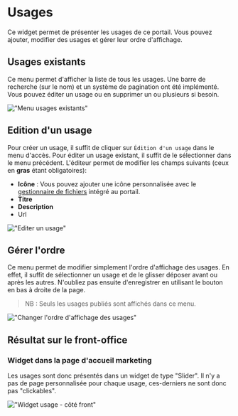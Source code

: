 # Usages

Ce widget permet de présenter les usages de ce portail. Vous pouvez ajouter, modifier des usages et gérer leur ordre d'affichage.

## Usages existants

Ce menu permet d'afficher la liste de tous les usages. Une barre de recherche (sur le nom) et un système de pagination ont été implémenté. Vous pouvez éditer un usage ou en supprimer un ou plusieurs si besoin. 

!["Menu usages existants"](/assets/back_list_usage.png)

## Edition d'un usage

Pour créer un usage, il suffit de cliquer sur `Édition d'un usage` dans le menu d'accès. Pour éditer un usage existant, il suffit de le sélectionner dans le menu précédent.
L'éditeur permet de modifier les champs suivants (ceux en **gras** étant obligatoires):

* **Icône** : Vous pouvez ajouter une icône personnalisée avec le [gestionnaire de fichiers](/appendices/filesmanager.md) intégré au portail.
* **Titre**
* **Description**
* Url

!["Editer un usage"](/assets/back_edit_usage.png)

## Gérer l'ordre

Ce menu permet de modifier simplement l'ordre d'affichage des usages. 
En effet, il suffit de sélectionner un usage et de le glisser déposer avant ou après les autres.
N'oubliez pas ensuite d'enregistrer en utilisant le bouton <i class="ti-save"></i> en bas à droite de la page.

> NB : Seuls les usages publiés sont affichés dans ce menu.

!["Changer l'ordre d'affichage des usages"](/assets/back_order_usage.png)

## Résultat sur le front-office

### Widget dans la page d'accueil marketing

Les usages sont donc présentés dans un widget de type "Slider". Il n'y a pas de page personnalisée pour chaque usage, ces-derniers ne sont donc pas "clickables".

!["Widget usage - côté front"](/assets/front_widget_usage.png)